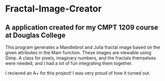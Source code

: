 # Fractal-Image-Creator

## A application created for my CMPT 1209 course at Douglas College

This program generates a Mandlebrot and Julia fractal image based on the given attributes in the Main function. These images are viewable using Gimp.
A class for pixels, imaginary numbers, and the fractals themselves were needed, and I had a lot of fun integrating them together.

I recieved an A+ for this project! I was very proud of how it turned out.
